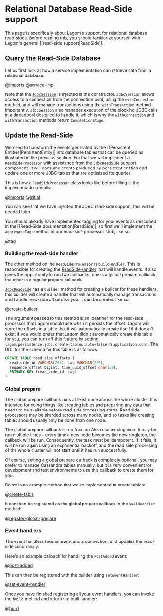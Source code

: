 # Relational Database Read-Side support

This page is specifically about Lagom's support for relational database read-sides.  Before reading this, you should familiarize yourself with Lagom's general [[read-side support|ReadSide]].

## Query the Read-Side Database

Let us first look at how a service implementation can retrieve data from a relational database.

@[imports](code/docs/home/persistence/RDBMSReadSideQuery.java)
@[service-impl](code/docs/home/persistence/RDBMSReadSideQuery.java)

Note that the [`JdbcSession`](api/index.html?com/lightbend/lagom/javadsl/persistence/jdbc/JdbcSession.html) is injected in the constructor. `JdbcSession` allows access to a connection from the connection pool, using the `withConnection` method, and will manage transactions using the `withTransaction` method.  Importantly, `JdbcSession` also manages execution of the blocking JDBC calls in a threadpool designed to handle it, which is why the `withConnection` and `withTransaction` methods return `CompletionStage`.

## Update the Read-Side

We need to transform the events generated by the [[Persistent Entities|PersistentEntity]] into database tables that can be queried as illustrated in the previous section. For that we will implement a [`ReadSideProcessor`](api/index.html?com/lightbend/lagom/javadsl/persistence/ReadSideProcessor.html) with assistance from the [`JdbcReadSide`](api/index.html?com/lightbend/lagom/javadsl/persistence/jdbc/JdbcReadSide.html) support component. It will consume events produced by persistent entities and update one or more JDBC tables that are optimized for queries.

This is how a `ReadSideProcessor` class looks like before filling in the implementation details:

@[imports](code/docs/home/persistence/RDBMSBlogEventProcessor.java)
@[initial](code/docs/home/persistence/RDBMSBlogEventProcessor.java)

You can see that we have injected the JDBC read-side support, this will be needed later.

You should already have implemented tagging for your events as described in the [[Read-Side documentation|ReadSide]], so first we'll implement the `aggregateTags` method in our read-side processor stub, like so:

@[tag](code/docs/home/persistence/RDBMSBlogEventProcessor.java)

### Building the read-side handler

The other method on the `ReadSideProcessor` is `buildHandler`.  This is responsible for creating the [ReadSideHandler](api/index.html?com/lightbend/lagom/javadsl/persistence/ReadSideProcessor.ReadSideHandler.html) that will handle events.  It also gives the opportunity to run two callbacks, one is a global prepare callback, the other is a regular prepare callback.

[`JdbcReadSide`](api/index.html?com/lightbend/lagom/javadsl/persistence/jdbc/JdbcReadSide.html) has a `builder` method for creating a builder for these handlers, this builder will create a handler that will automatically manage transactions and handle read-side offsets for you.  It can be created like so:

@[create-builder](code/docs/home/persistence/RDBMSBlogEventProcessor.java)

The argument passed to this method is an identifier for the read-side processor that Lagom should use when it persists the offset. Lagom will store the offsets in a table that it will automatically create itself if it doesn't exist. If you would prefer that Lagom didn't automatically create this table for you, you can turn off this feature by setting `lagom.persistence.jdbc.create-tables.auto=false` in `application.conf`. The DDL for the schema for this table is as follows:
   
```sql
CREATE TABLE read_side_offsets (
  read_side_id VARCHAR(255), tag VARCHAR(255),
  sequence_offset bigint, time_uuid_offset char(36),
  PRIMARY KEY (read_side_id, tag)
)
```

### Global prepare

The global prepare callback runs at least once across the whole cluster.  It is intended for doing things like creating tables and preparing any data that needs to be available before read side processing starts.  Read side processors may be sharded across many nodes, and so tasks like creating tables should usually only be done from one node.

The global prepare callback is run from an Akka cluster singleton.  It may be run multiple times - every time a new node becomes the new singleton, the callback will be run.  Consequently, the task must be idempotent.  If it fails, it will be run again using an exponential backoff, and the read side processing of the whole cluster will not start until it has run successfully.

Of course, setting a global prepare callback is completely optional, you may prefer to manage Cassandra tables manually, but it is very convenient for development and test environments to use this callback to create them for you.

Below is an example method that we've implemented to create tables:

@[create-table](code/docs/home/persistence/RDBMSBlogEventProcessor.java)

It can then be registered as the global prepare callback in the `buildHandler` method:

@[register-global-prepare](code/docs/home/persistence/RDBMSBlogEventProcessor.java)

### Event handlers

The event handlers take an event and a connection, and updates the read-side accordingly.

Here's an example callback for handling the `PostAdded` event:

@[post-added](code/docs/home/persistence/RDBMSBlogEventProcessor.java)

This can then be registered with the builder using `setEventHandler`:

@[set-event-handler](code/docs/home/persistence/RDBMSBlogEventProcessor.java)

Once you have finished registering all your event handlers, you can invoke the `build` method and return the built handler:

@[build](code/docs/home/persistence/RDBMSBlogEventProcessor.java)

